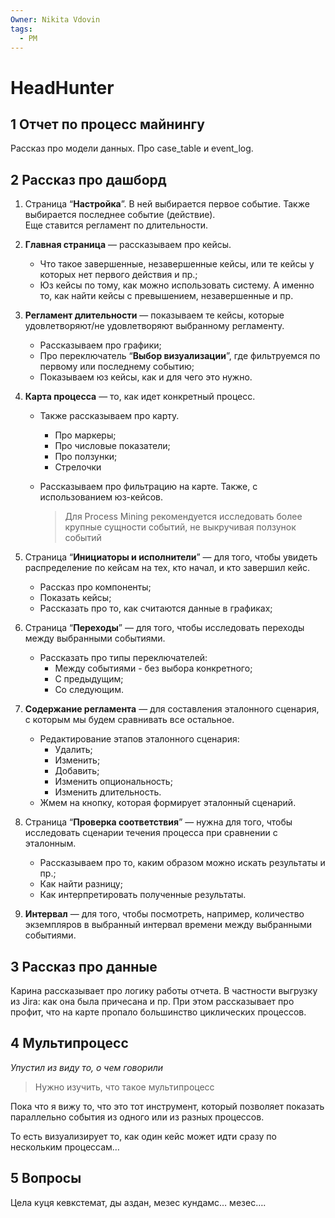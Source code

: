 ```yaml
---
Owner: Nikita Vdovin
tags:
  - PM
---
```

# HeadHunter

## 1 Отчет по процесс майнингу

Рассказ про модели данных. Про case_table и event_log.

## 2 Рассказ про дашборд

1. Страница “**Настройка**”. В ней выбирается первое событие. Также выбирается последнее событие (действие).  
    Еще ставится регламент по длительности.  
    
2. **Главная страница** — рассказываем про кейсы.
    - Что такое завершенные, незавершенные кейсы, или те кейсы у которых нет первого действия и пр.;
    - Юз кейсы по тому, как можно использовать систему. А именно то, как найти кейсы с превышением, незавершенные и пр.
3. **Регламент длительности** — показываем те кейсы, которые удовлетворяют/не удовлетворяют выбранному регламенту.
    - Рассказываем про графики;
    - Про переключатель “**Выбор визуализации**”, где фильтруемся по первому или последнему событию;
    - Показываем юз кейсы, как и для чего это нужно.
4. **Карта процесса** — то, как идет конкретный процесс.
    - Также рассказываем про карту.
        - Про маркеры;
        - Про числовые показатели;
        - Про ползунки;
        - Стрелочки
    - Рассказываем про фильтрацию на карте. Также, с использованием юз-кейсов.
        
        > Для Process Mining рекомендуется исследовать более крупные сущности событий, не выкручивая ползунок событий
        
5. Страница “**Инициаторы и исполнители**” — для того, чтобы увидеть распределение по кейсам на тех, кто начал, и кто завершил кейс.
    - Рассказ про компоненты;
    - Показать кейсы;
    - Рассказать про то, как считаются данные в графиках;
6. Страница “**Переходы**” — для того, чтобы исследовать переходы между выбранными событиями.
    - Рассказать про типы переключателей:
        - Между событиями - без выбора конкретного;
        - С предыдущим;
        - Со следующим.
7. **Содержание регламента** — для составления эталонного сценария, с которым мы будем сравнивать все остальное.
    - Редактирование этапов эталонного сценария:
        - Удалить;
        - Изменить;
        - Добавить;
        - Изменить опциональность;
        - Изменить длительность.
    - Жмем на кнопку, которая формирует эталонный сценарий.
8. Страница “**Проверка соответствия**” — нужна для того, чтобы исследовать сценарии течения процесса при сравнении с эталонным.
    - Рассказываем про то, каким образом можно искать результаты и пр.;
    - Как найти разницу;
    - Как интерпретировать полученные результаты.
9. **Интервал** — для того, чтобы посмотреть, например, количество экземпляров в выбранный интервал времени между выбранными событиями.

## 3 Рассказ про данные

Карина рассказывает про логику работы отчета. В частности выгрузку из Jira: как она была причесана и пр. При этом рассказывает про профит, что на карте пропало большинство циклических процессов.

## 4 Мультипроцесс

_Упустил из виду то, о чем говорили_

> Нужно изучить, что такое мультипроцесс

Пока что я вижу то, что это тот инструмент, который позволяет показать параллельно события из одного или из разных процессов.

То есть визуализирует то, как один кейс может идти сразу по нескольким процессам…

## 5 Вопросы

Цела куця кевкстемат, ды аздан, мезес кундамс… мезес….